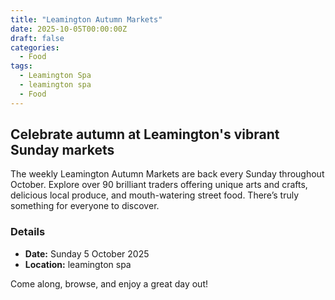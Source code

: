 ```yaml
---
title: "Leamington Autumn Markets"
date: 2025-10-05T00:00:00Z
draft: false
categories:
  - Food
tags:
  - Leamington Spa
  - leamington spa
  - Food
---
```


## Celebrate autumn at Leamington's vibrant Sunday markets

The weekly Leamington Autumn Markets are back every Sunday throughout October. Explore over 90 brilliant traders offering unique arts and crafts, delicious local produce, and mouth-watering street food. There’s truly something for everyone to discover.

### Details
- **Date:** Sunday 5 October 2025
- **Location:** leamington spa

Come along, browse, and enjoy a great day out!